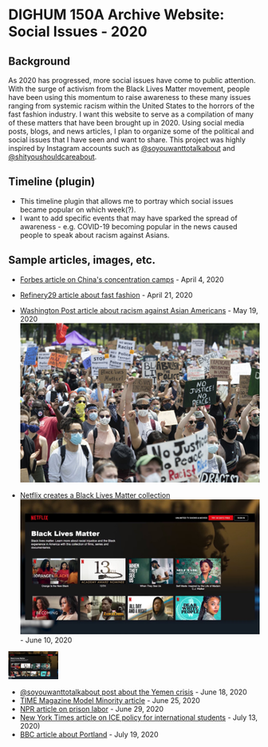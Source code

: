 # DIGHUM 150A Archive Website: Social Issues - 2020

## Background
As 2020 has progressed, more social issues have come to public attention. With the surge of activism from the Black Lives Matter movement, people have been using this momentum to raise awareness to these many issues ranging from systemic racism within the United States to the horrors of the fast fashion industry. I want this website to serve as a compilation of many of these matters that have been brought up in 2020. Using social media posts, blogs, and news articles, I plan to organize some of the political and social issues that I have seen and want to share. This project was highly inspired by Instagram accounts such as [@soyouwanttotalkabout](https://www.instagram.com/soyouwanttotalkabout/?hl=en) and [@shityoushouldcareabout](https://www.instagram.com/shityoushouldcareabout/?hl=en).


## Timeline (plugin)
- This timeline plugin that allows me to portray which social issues became popular on which week(?).
- I want to add specific events that may have sparked the spread of awareness - e.g. COVID-19 becoming popular in the news caused people to speak about racism against Asians.


## Sample articles, images, etc.
- [Forbes article on China's concentration camps](https://www.forbes.com/sites/ewelinaochab/2020/04/04/the-fate-of-uighur-muslims-in-china-from-re-education-camps-to-forced-labor/#38a6d7f52f73) - April 4, 2020
- [Refinery29 article about fast fashion](https://www.refinery29.com/en-us/2020/04/9714553/coronavirus-effect-on-fast-fashion) - April 21, 2020
- [Washington Post article about racism against Asian Americans](https://www.washingtonpost.com/business/2020/05/19/asian-american-discrimination/) - May 19, 2020
![blm](images/blm%20copy.jpg)

- [Netflix creates a Black Lives Matter collection](https://www.wfla.com/entertainment-news/netflix-launches-black-lives-matter-collection/)
![netflix](images/netflix-black-lives-matter.jpg) - June 10, 2020


<img src = "images/netflix-black-lives-matter.jpg" width="100">

- [@soyouwanttotalkabout post about the Yemen crisis](https://www.instagram.com/p/CBl5g3-HxZD/) - June 18, 2020
- [TIME Magazine Model Minority article](https://time.com/5859206/anti-asian-racism-america/) - June 25, 2020
- [NPR article on prison labor](https://www.npr.org/2020/06/29/884989263/the-uncounted-workforce) - June 29, 2020
- [New York Times article on ICE policy for international students](https://www.nytimes.com/2020/07/07/us/student-visas-coronavirus.html) - July 13, 2020)
- [BBC article about Portland](https://www.bbc.com/news/world-us-canada-53466718) - July 19, 2020
